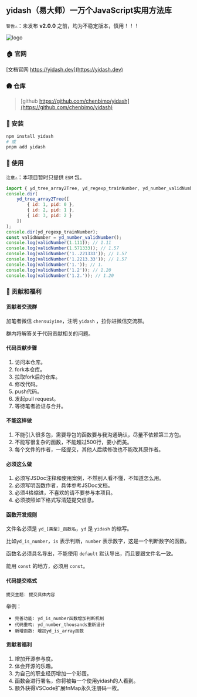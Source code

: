 ## yidash（易大师）一万个JavaScript实用方法库

`警告⚠️`：未发布 **v2.0.0** 之前，均为不稳定版本，慎用！！！

![logo](https://static.yicode.tech/logo/yidash-logo.png)

### 🏠 官网

[文档官网 https://yidash.dev](https://yidash.dev)

### 🛖 仓库

> [github https://github.com/chenbimo/yidash](https://github.com/chenbimo/yidash)

### 🧊 安装

```bash
npm install yidash
# 或
pnpm add yidash
```

### 🍼 使用

`注意⚠️`：本项目暂时只提供 `ESM` 包。

```javascript
import { yd_tree_array2Tree, yd_regexp_trainNumber, yd_number_validNumber } from 'yidash';
console.dir(
    yd_tree_array2Tree([
        { id: 1, pid: 0 },
        { id: 2, pid: 1 },
        { id: 3, pid: 2 }
    ])
);
console.dir(yd_regexp_trainNumber);
const validNumber = yd_number_validNumber();
console.log(validNumber(1.111)); // 1.11
console.log(validNumber(1.571333)); // 1.57
console.log(validNumber('1..221333')); // 1.57
console.log(validNumber('1.2213.33')); // 1.57
console.log(validNumber('1.')); // 1.
console.log(validNumber('1.2')); // 1.20
console.log(validNumber('1.2.')); // 1.20
```

### 🎁 贡献和福利

#### 贡献者交流群

加笔者微信 `chensuiyime`，注明 `yidash` ，拉你进微信交流群。

群内将解答关于代码贡献相关的问题。

#### 代码贡献步骤

1. 访问本仓库。
2. fork本仓库。
3. 拉取fork后的仓库。
4. 修改代码。
5. push代码。
6. 发起pull request。
7. 等待笔者验证与合并。

#### 不能这样做

1. 不能引入很多包，需要导包的函数要与我沟通确认，尽量不依赖第三方包。
2. 不能写很复杂的函数，不能超过500行，要小而美。
3. 每个文件的作者，一经提交，其他人后续修改也不能改其原作者。

#### 必须这么做

1. 必须写JSDoc注释和使用案例，不然别人看不懂，不知道怎么用。
2. 必须写明函数作者，具体参考JSDoc文档。
3. 必须4格缩进，不喜欢的请不要参与本项目。
4. 必须按照如下格式写清楚提交信息。

#### 函数开发规则

文件名必须是 `yd_[类型]_函数名`，`yd` 是 `yidash` 的缩写。

比如`yd_is_number`，`is` 表示判断，`number` 表示数字，这是一个判断数字的函数。

函数名必须具名导出，不能使用 `default` 默认导出，而且要跟文件名一致。

能用 `const` 的地方，必须用 `const`。

#### 代码提交格式

`提交主题: 提交具体内容`

举例：

-   `完善功能: yd_is_number函数增加判断机制`
-   `代码重构: yd_number_thousands重新设计`
-   `新增函数: 增加yd_is_array函数`

#### 贡献者福利

1. 增加开源参与度。
2. 体会开源的乐趣。
3. 为自己的职业经历增加一个彩蛋。
4. 函数会进行署名，你将被每一个使用yidash的人看到。
5. 额外获得VSCode扩展fnMap永久注册码一枚。
